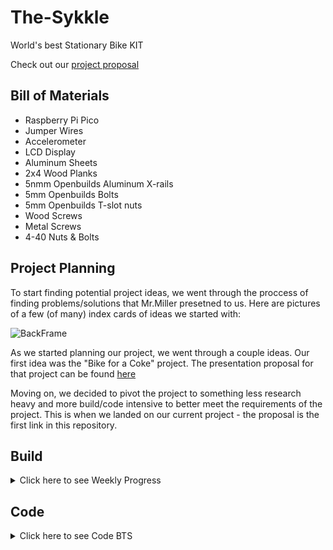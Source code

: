 # The-Sykkle
World's best Stationary Bike KIT


Check out our [project proposal](https://docs.google.com/presentation/d/1oGuyexTfXZ76zOdR2cW2udPQ9dTwL28PTwHlfhq9di8/edit?usp=sharing)

## Bill of Materials

 - Raspberry Pi Pico
 - Jumper Wires
 - Accelerometer
 - LCD Display
 - Aluminum Sheets
 - 2x4 Wood Planks
 - 5nmm Openbuilds Aluminum X-rails
 - 5mm Openbuilds Bolts
 - 5mm Openbuilds T-slot nuts
 - Wood Screws
 - Metal Screws
 - 4-40 Nuts & Bolts


## Project Planning

To start finding potential project ideas, we went through the proccess of finding problems/solutions that Mr.Miller presetned to us. Here are pictures of a few (of many) index cards of ideas we started with:

<img src="wiring.jpeg" alt="BackFrame" width="300">

As we started planning our project, we went through a couple ideas. Our first idea was the "Bike for a Coke" project. The presentation proposal for that project can be found [here](https://docs.google.com/presentation/d/1410jdZUBJ9_wcopdnr9YwcTXYcxyng96646APRgzr80/edit?usp=sharing)

Moving on, we decided to pivot the project to something less research heavy and more build/code intensive to better meet the requirements of the project. This is when we landed on our current project - the proposal is the first link in this repository. 

## Build
<details>
<summary>Click here to see Weekly Progress</summary>

### Week 12

#### What we accompished/discovered

This week we focused on refining our design/sketches. We finished an onshape design for the main back piece of our project, as well as a prototype for the front piece. We also made sketches for these pieces which will act as a blue print once we start building. We also contacted our UVA Mentor, Nicholas, to schedule a meeting and mull over ideas. We decided the frame design we are going with, and our design for the front attatchment piece. 

One issue we've ran into is how we will secure the front wheel of our bike in a stable and efficent fasion. Originally we had the idea to use a spring powered snap fit device to hold in the wheel, but Mr. Miller helped us realize this wouldn't work well because any movement of the bike would destablilize this. We also thought about a screw powered tightening device, but this also seemed like excsessive hassle. We landed on a design involving a 3 3D printed piece's that will hold different bike tire sizes with a perepidicular wall that will have a slot for the bike wheels. 

One thing that went well was our brainstorming. We were able to finalize a desgin that will allow us to build our protoytype next week. We struggled with staying on task 100% of the time,

<img src="Images/FrontPiece.PNG" alt="FrontPiece" width="300">
(Front Piece)

<img src="Images/Backpiece.PNG" alt="BackPiece" width="300">
(Back Piece)


#### Future plans

Next week we plan to start building our prototype. We will build the frame of the back piece out of wood, 3D print the neccesary parts of the front piece, and then build the front pieces frame out of wood. We intend to finsish this intial protype next week, and move onto building the generator piece of our project. 

### Week 13

#### What we accompished/discovered

This week was solely spent on developing our protoype. We used our skethches and CAD design to guide us in building the back peice of the frame. We initially ran into problems getting the neccesary 45 degree angle, but with the help of the swiveling chop saw, we got it . We built each side of the back frame indiviudally, and added a middle suppot beam that wasn't in our drawings, because it needed significantly more support than we forsaw. Below is 1/2 of the frame we built.

One thing that went well was our building and improvising. We realized that there would be to much stress on the middle of our frame, and we quickly thought of and built an effective solution. One thing we could do better is efficent buidling.

<img src="Images/BackFrame.png" alt="BackFrame" width="300">
(Back Frame)



#### Future plans

Next week we are going to assemble the back frame, and test it with the bike. Ideally we will also print out the front peice and start that construction. Our major goal is to have a finalized prototype before Christmas break. 

### Week 14

#### What we accompished/discovered

This week we initially focused on finalizing our back frame. Unfortuantately the bar that went through the back peice and the bike itself was made out of aluminum, and with testing, we discovered that it was not even close enough to strong enough. It bent in half as soon as I (Callan, heavier than Shrey) sat on the bike. This is not good as we want the bike to be able to hold someone up to 250 lbs, and I weight 175. To solve this problem, we went to Martins hardware and got a steel rod, that should be stronger. 


<img src="Images/IMG_7814_(1).jpg" alt="FrontPiece" width="300">



#### Future plans

Next week we plan to start building our prototype. We will build the frame of the back piece out of wood, 3D print the neccesary parts of the front piece, and then build the front pieces frame out of wood. We intend to finsish this intial protype next week, and move onto building the generator piece of our project. 

### Week 15

#### What we accompished/discovered

This week we initially focused on finalizing our back frame. Unfortuantately 
<img src="Images/FrontPiece.PNG" alt="FrontPiece" width="300">
(Front Piece)

<img src="Images/Backpiece.PNG" alt="BackPiece" width="300">
(Back Piece)


#### Future plans

Next week we plan to start building our prototype. We will build the frame of the back piece out of wood, 3D print the neccesary parts of the front piece, and then build the front pieces frame out of wood. We intend to finsish this intial protype next week, and move onto building the generator piece of our project. 

### 2/5 - 2/9

#### What we accomplished/discovered

This week was really work heavy. We both just kept working on the app and the frame for the bike. We did some weight testing on the steel rod we bought and it seems that it will be able to hold up. For the app, I referenced ChatGPT for some starter Xcode for bluetooth, but it really didn't get me anywhere. I was mainly just reasearching a lot on how to get bluetooth compatibility with my app. 

#### Future plans

Build is looking good for next week, and code has hiut a slight roadblock, but hopefully will recover soon. More work to come!

### 2/12 - 2/16

#### What we accomplished/discovered

This was a slighlty different weeks because we had french excahnge students, so we spent a little time off the project to show them around. On our block day, we both were absent so we weren't able to accomplish anything. On Thursday, we had a Zoom with Nicholas and talked about some problems I was having on the app development. He gave us some thoguhts and also sent a few links over that I could reference too. On Friday, we had an Aerospace Engineer talk to the class so once again, we weren't able to work on our project. 

#### Future plans

Unfortuneatly, this week was (almost) completely unproductive due to the events that came up throughout. Next week we hope to hit the ground running again and make some more progress on the bluetooth aspect of the app, along with a finalzed frame.

### 2/19 - 2/23

#### What we accomplished/discovered

This week on Tueday Nicholas came into the Lab to meet with us and discuss where we're at. On the code side, he ws able to help a lot with explaining how to progress with the app, and new ways to test it. I learned of some new sources and functions I could use (whic is iwhere I was struggling). I also learned that I could use my own iPhone to connect as the simulator on Xcode so I could actually test the bluetooth. For build, we did some weight testing on the new steel rod we got and our finished prototype...and it broke. So we decided that we'll try and suspend the bike from elsewhere rather than trying to sitch out the rod. 

#### Future plans

We need to keep working on our app and also find another way to suspend the bike. These would be the main goals for the upcoming weeks.

### 2/26 - 3/1

#### What we accomplished/discovered

This was a pretty good week in terms of what we accomplished. We found that supporting the bike on the rods around the wheels is much more structurally sound and reliable than our previous ideas. We decided to go with clamps to hold it out, and so we designed them in Onshape to be cut out of aluminum (water jet). I laser cut the pieces first to make sure that they fit how we want, and we'll get to the cutting next week. Unfortunately, our block day (in which we were going to waterjet and hopefully test some) got cut short due to an assembly so we had less time this week.

#### Future plans

We want to waterjet the clamps next week and figure out attachments. We also need to come up with a more structually sound prototype for the frame, for which we are considering the metal bars.

### 3/1 - 3/8

#### What we accomplished/discovered

This week we worked on finalizg the clamps. To do this we cut 8 clamps using the waterjet. This will allow us to have four points of contanct, two on each side, to keep the bike secure. We drilled holes on the end of clamps to put a screw in. This will tighten the clamps around the frame of the bike and keep it secure. We started a little bit on attatching the clamps to the pre-existing frame we have.

#### Future plans 

Next week we plan on finalizing our frame. To do this we will need to find an efficent way to attatch the clamps to the frame securely. The obstacle in this is that the frame is shaped like a triangle, and the bike frame is also angeled, so we will need build an extra piece so that the angles match up and clamp can fit seamlessly. 

### 3/8 - 3/15

#### What we accomplished/discovered

This week we made a big discovery and shift. We realized that the frame we made, that was constructed with wood, is too unstable to ever hold up a bike, even with the clamps. This is because it not only has to hold up the bike, and it's rider, but also the force the rider put's into the bike. This just isn't feasible with a wood frame. So we shifted to making a new frame out of metal. This week we just focused on making drawings for this frame and doing the inital designs. We finalized a design that follows the same principles of our old frame, just made out of metal. 

#### Future plans 

In the future we will start constructing, and hopefully finish building the metal frame. We will then attatch the clamps and hopefully have a very stable frame for the bike to sit on. We will also continue to work on the coding for our project. 

### 3/15 - 3/23

#### What we accomplished/discovered

This week we hyperfocused on constructing the frame. The first step in this process was getting the bottom piece ready. The bottom peice was a metal rail, which we deemed sturdy enough to hold the bike. We had this rail in the lab, but it was too long, so firstly we had to cut two pieces to the right length. This presented a problem as we don't have any electric saws to cut the metal with. We decided to do it by hand, which was very inefficent and we were only able to finish correctly sizing one of the two metal pieces.

#### Future plans 

In the future we will finish cutting out the other base piece. Then we will work on building the rest of the frame. Shrey will also continue to work on the code

</details>

## Code

<details>
<summary>Click here to see Code BTS</summary>

### Project Story

The code of the project will mainly revolve around the various sensors that we will attach to provide rider metrics. We initially started with the idea to display basic speed values, acceleration, and possibly calories burnt. 

Here's code that displays those items (excluding calories) on our Serial Monitor. We also hooked up an LCD screen and code some basics out.

```python

import board
import time
import touchio
from lcd.lcd import LCD#LCD
from lcd.i2c_pcf8574_interface import I2CPCF8574Interface
import adafruit_mpu6050
import busio


sda_pin = board.GP14
scl_pin = board.GP15
i2c_1 = busio.I2C(scl_pin, sda_pin)

mpu = adafruit_mpu6050.MPU6050(i2c_1)

sda_pin_0 = board.GP10
scl_pin_0 = board.GP11
i2c_0 = busio.I2C(scl_pin_0, sda_pin_0)

# get and i2c object
# some LCDs are 0x3f... some are 0x27.
lcd = LCD(I2CPCF8574Interface(i2c_0, 0x27), num_rows=2, num_cols=16)


while True:

    print(f"x = {mpu.acceleration[0]}, y = { mpu.acceleration[1]}, z = {mpu.acceleration[2]}")
    lcd.print(f"x = {mpu.acceleration[0]}, y = { mpu.acceleration[1]}, z = {mpu.acceleration[2]}")


```

BIG TWIST:

We decided to have a key differecial in our project, which was to add a bluetooth app. Instead of adding a built-in screen to the bike, we will allow users to connect their phone through an app to the bike, allowing them to display all the rider metrics on their personal device for ease and cutting down costs of the bike. This decision was inspired by our mentor Nicholas and sounded like a great idea. 

First, I decided to try and use Xcode to develop this app.

Problems I ran into:

- Absolutely NO current documentation on combining Pico hardware with Apple Xcode Environment
- Current Bluetooth docs are very outdated for the new versions I was mandated to install
- Not only did I have to figure out how to connect the hardware through bluetooth, I also had to learn all the display coding functions on Xcode as I couldn't develop all of the app on one screen
- Switching pages was a problem to navigate around the "button" and "direct" classes

In the end, I made the decision to switch off from Xcode and pivot to another medium of bluetooth communication. Here is a snippet of all our Xcode before the switch:

<img src="Images/xcode1.png" alt="xcode1" width="300">

<img src="Images/xcode2.png" alt="xcode2" width="300">




#### Potential Materials

1. Raspberry Pi Pico
2. HC-05 Bluetooth Module
3. Phone + App (TBD)
4. Other sensors TBD


</details>



